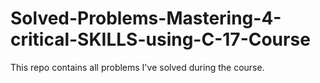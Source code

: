 # Solved-Problems-Mastering-4-critical-SKILLS-using-C-17-Course
This repo contains all problems I've solved during the course.
